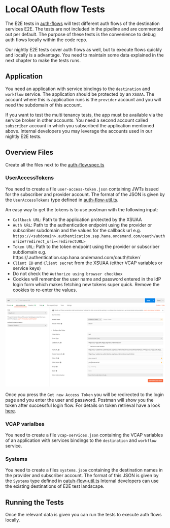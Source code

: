 # Local OAuth flow Tests

The E2E tests in [auth-flows](../../test-packages/integration-tests/test/auth-flows) will test different auth flows of the destination services E2E.
The tests are not included in the pipeline and are commented out per default.
The purpose of these tests is the convenience to debug auth flows locally within the code repo.

Our nightly E2E tests cover auth flows as well, but to execute flows quickly and locally is a advantage.
You need to maintain some data explained in the next chapter to make the tests runs.  

## Application

You need an application with service bindings to the `destination` and `workflow` service.
The application should be protected by an `XSUAA`.
The account where this is application runs is the `provider` account and you will need the subdomain of this account.

If you want to test the multi tenancy tests, the app must be available via the service broker in other accounts.
You need a second account called `subscriber` account in which you subscribed the application mentioned above.
Internal developers you may leverage the accounts used in our nightly E2E tests. 

## Overview Files

Create all the files next to the [auth-flow.spec.ts](../../test-packages/integration-tests/test/auth-flows/auth-flow.spec.ts)

### UserAccessTokens

You need to create a file `user-access-token.json` containing  JWTs issued for the subscriber and provider account.
The format of the JSON is given by the `UserAccessTokens` type defined in [auth-flow-util.ts](../../test-packages/integration-tests/test/auth-flows/auth-flow-util.ts).

An easy way to get the tokens is to use postman with the following input:
- `Callback URL`: Path to the application protected by the XSUAA
- `Auth URL`: Path to the authentication endpoint using the provider or subscriber subdomain and the values for the callback url e.g. `https://<subdomain>.authentication.sap.hana.ondemand.com/oauth/authorize?redirect_uri=<redirectURL>`
- `Token URL`: Path to the token endpoint using the provider or subscriber subdiomain e.g. https://<subdomain>.authentication.sap.hana.ondemand.com/oauth/token` 
- `Client ID` and `Client secret` from the XSUAA (either VCAP variables or service keys)
-  Do not check the `Authorize using browser checkbox`
-  Cookies will remember the user name and password entered in the IdP login form which makes fetching new tokens super quick.
Remove the cookies to re-enter the values.  

![](../img/postman-oauth-token.png)

Once you press the `Get new Access Token` you will be redirected to the login page and you enter the user and password.
Postman will show you the token after successful login flow.
For details on token retrieval have a look [here](https://sap.github.io/cloud-sdk/docs/java/guides/cloud-foundry-xsuaa-service/#scp-cf-xsuaa-key-use-cases).

### VCAP varialbes

You need to create a file `vcap-services.json` containing the VCAP variables of an application with services bindings to the `destination` and `workflow` service.

###  Systems

You need to create a files `systems.json` containing the destination names in the provider and subscriber account.
The format of this JSON is given by the `Systems` type defined in [oatuh-flow-util.ts](../../test-packages/integration-tests/test/auth-flows/auth-flow-util.ts)
Internal developers can use the existing destinations of E2E test landscape.

## Running the Tests

Once the relevant data is given you can run the tests to execute auth flows locally.
